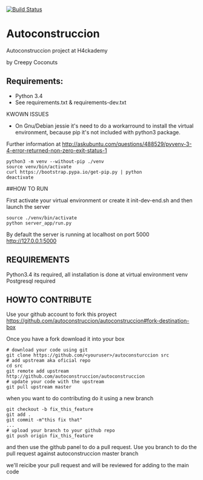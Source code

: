 [![Build Status](https://travis-ci.org/autoconstruccion/autoconstruccion.svg?branch=master)](https://travis-ci.org/autoconstruccion/autoconstruccion)

# Autoconstruccion

Autoconstruccion project at H4ckademy

by Creepy Coconuts

## Requirements:

* Python 3.4
* See requirements.txt & requirements-dev.txt



KWOWN ISSUES

* On Gnu/Debian jessie it's need to do a workarround to install the virtual environment,
because pip it's not included with python3 package.

Further information at
http://askubuntu.com/questions/488529/pyvenv-3-4-error-returned-non-zero-exit-status-1

 	python3 -m venv --without-pip ./venv
	source venv/bin/activate
	curl https://bootstrap.pypa.io/get-pip.py | python
	deactivate



##HOW TO RUN

First activate your virtual environment or create it init-dev-end.sh and then launch the server

    source ./venv/bin/activate
    python server_app/run.py

By default the server is running at localhost on port 5000
    http://127.0.0.1:5000

## REQUIREMENTS

Python3.4 its required, all installation is done at virtual environment venv
Postgresql required

## HOWTO CONTRIBUTE

Use your github account to fork this proyect
https://github.com/autoconstruccion/autoconstruccion#fork-destination-box

Once you have a fork download it into your box
```
# download your code using git 
git clone https://github.com/<youruser>/autoconsturccion src
# add upstream aka oficial repo 
cd src
git remote add upstream http://github.com/autoconstruccion/autoconstruccion
# update your code with the upstream
git pull upstream master
```
when you want to do contributing do it using a new branch
```
git checkout -b fix_this_feature
git add .
git commit -m"this fix that"
...
# upload your branch to your github repo
git push origin fix_this_feature
```
and then use the github panel to do a pull request.
Use you branch to do the pull request against autoconstruccion master branch

we'll reicibe your pull request and will be reviewed for adding to the main code



